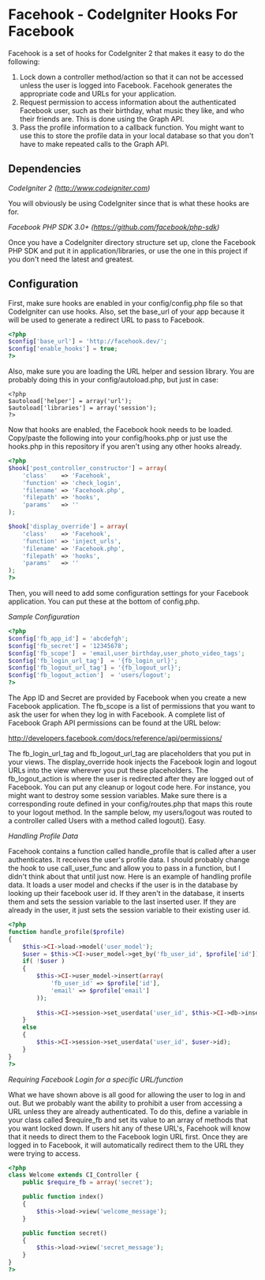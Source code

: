 Facehook - CodeIgniter Hooks For Facebook
=========================================

Facehook is a set of hooks for CodeIgniter 2 that makes it easy to do the following:

1. Lock down a controller method/action so that it can not be accessed unless the user is logged into Facebook. Facehook generates the appropriate code and URLs for your application. 
1. Request permission to access information about the authenticated Facebook user, such as their birthday, what music they like, and who their friends are. This is done using the Graph API.
1. Pass the profile information to a callback function. You might want to use this to store the profile data in your local database so that you don't have to make repeated calls to the Graph API. 

Dependencies
------------

*CodeIgniter 2 (http://www.codeigniter.com)*

You will obviously be using CodeIgniter since that is what these hooks are for. 

*Facebook PHP SDK 3.0+ (https://github.com/facebook/php-sdk)*

Once you have a CodeIgniter directory structure set up, clone the Facebook PHP SDK and put it in application/libraries, or use the one in this project if you don't need the latest and greatest.

Configuration
-------------

First, make sure hooks are enabled in your config/config.php file so that CodeIgniter can use hooks. Also, set the base_url of your app because it will be used to generate a redirect URL to pass to Facebook.

``` php
<?php
$config['base_url']	= 'http://facehook.dev/';
$config['enable_hooks'] = true;
?>
```
Also, make sure you are loading the URL helper and session library. You are probably doing this in your config/autoload.php, but just in case:

```
<?php
$autoload['helper'] = array('url');
$autoload['libraries'] = array('session');
?>
```

Now that hooks are enabled, the Facebook hook needs to be loaded. Copy/paste the following into your config/hooks.php or just use the hooks.php in this repository if you aren't using any other hooks already.

``` php
<?php
$hook['post_controller_constructor'] = array(
	'class'    => 'Facehook',
	'function' => 'check_login',
	'filename' => 'Facehook.php',
	'filepath' => 'hooks',
	'params'   => ''
);

$hook['display_override'] = array(
	'class'    => 'Facehook',
	'function' => 'inject_urls',
	'filename' => 'Facehook.php',
	'filepath' => 'hooks',
	'params'   => ''
);
?>
``` 

Then, you will need to add some configuration settings for your Facebook application. You can put these at the bottom of config.php.

*Sample Configuration*

``` php
<?php
$config['fb_app_id'] = 'abcdefgh';
$config['fb_secret'] = '12345678';
$config['fb_scope']  = 'email,user_birthday,user_photo_video_tags';
$config['fb_login_url_tag']  = '{fb_login_url}';
$config['fb_logout_url_tag'] = '{fb_logout_url}';
$config['fb_logout_action']  = 'users/logout';
?>
```

The App ID and Secret are provided by Facebook when you create a new Facebook application. The fb_scope is a list of permissions that you want to ask the user for when they log in with Facebook. A complete list of Facebook Graph API permissions can be found at the URL below:

http://developers.facebook.com/docs/reference/api/permissions/

The fb_login_url_tag and fb_logout_url_tag are placeholders that you put in your views. The display_override hook injects the Facebook login and logout URLs into the view wherever you put these placeholders. The fb_logout_action is where the user is redirected after they are logged out of Facebook. You can put any cleanup or logout code here. For instance, you might want to destroy some session variables. Make sure there is a corresponding route defined in your config/routes.php that maps this route to your logout method. In the sample below, my users/logout was routed to a controller called Users with a method called logout(). Easy.

*Handling Profile Data*

Facehook contains a function called handle_profile that is called after a user authenticates. It receives the user's profile data. I should probably change the hook to use call_user_func and allow you to pass in a function, but I didn't think about that until just now. Here is an example of handling profile data. It loads a user model and checks if the user is in the database by looking up their facebook user id. If they aren't in the database, it inserts them and sets the session variable to the last inserted user. If they are already in the user, it just sets the session variable to their existing user id.

``` php
<?php
function handle_profile($profile)
{
	$this->CI->load->model('user_model');
	$user = $this->CI->user_model->get_by('fb_user_id', $profile['id']);
	if( !$user )
	{
		$this->CI->user_model->insert(array(
			'fb_user_id' => $profile['id'],
			'email' => $profile['email']
		));
		
		$this->CI->session->set_userdata('user_id', $this->CI->db->insert_id());
	}
	else
	{
		$this->CI->session->set_userdata('user_id', $user->id);
	}
}
?>
```

*Requiring Facebook Login for a specific URL/function*

What we have shown above is all good for allowing the user to log in and out. But we probably want the ability to prohibit a user from accessing a URL unless they are already authenticated. To do this, define a variable in your class called $require_fb and set its value to an array of methods that you want locked down. If users hit any of these URL's, Facehook will know that it needs to direct them to the Facebook login URL first. Once they are logged in to Facebook, it will automatically redirect them to the URL they were trying to access. 

``` php
<?php
class Welcome extends CI_Controller {
	public $require_fb = array('secret');

	public function index()
	{
		$this->load->view('welcome_message');
	}

	public function secret()
	{
		$this->load->view('secret_message');
	}
}
?>
```
